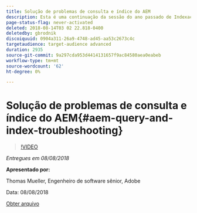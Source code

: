 ```yaml
---
title: Solução de problemas de consulta e índice do AEM
description: Esta é uma continuação da sessão do ano passado de Indexação de AEM e JCR Query. Ela abrange os mesmos tópicos, mas com conteúdo totalmente novo e tem pouca sobreposição com a apresentação mais antiga. Também estão incluídos novos recursos do AEM 6.4.
page-status-flag: never-activated
deleted: 2018-08-14T03 02 22.818-0400
deletedby: gbrodnik
discoiquuid: 0904a311-26a9-4748-ad45-aa53c2673c4c
targetaudience: target-audience advanced
duration: 2935
source-git-commit: 9a297cda953d4414131657f9ac84580aea0eabeb
workflow-type: tm+mt
source-wordcount: '62'
ht-degree: 0%

---
```



# Solução de problemas de consulta e índice do AEM{#aem-query-and-index-troubleshooting}

>[!VIDEO](https://video.tv.adobe.com/v/23270/?quality=9)

*Entregues em 08/08/2018*

**Apresentado por:**

Thomas Mueller, Engenheiro de software sênior, Adobe

Data: 08/08/2018

[Obter arquivo](assets/20180808-gems-adobe+cloud+platform-experience+system+of+record-1.pdf)

<!--
[Get back to the Overview](https://helpx.adobe.com/experience-manager/kt/eseminars/gems/aem-index.html)
-->
